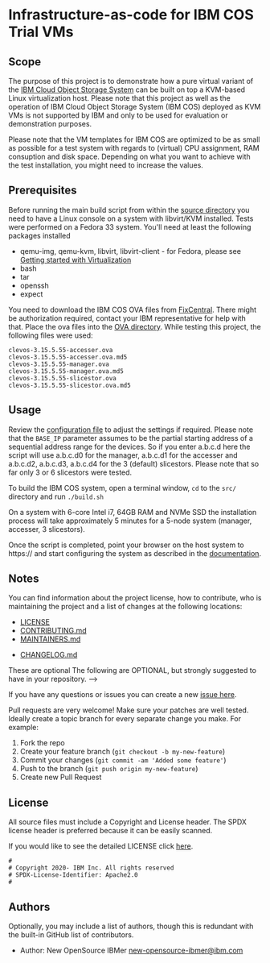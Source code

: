 <!-- This should be the location of the title of the repository, normally the short name -->
# Infrastructure-as-code for IBM COS Trial VMs

<!-- Build Status, is a great thing to have at the top of your repository, it shows that you take your CI/CD as first class citizens -->
<!-- [![Build Status](https://travis-ci.org/jjasghar/ibm-cloud-cli.svg?branch=master)](https://travis-ci.org/jjasghar/ibm-cloud-cli) -->

<!-- Not always needed, but a scope helps the user understand in a short sentance like below, why this repo exists -->
## Scope

The purpose of this project is to demonstrate how a pure virtual variant of the [IBM Cloud Object Storage System](https://www.ibm.com/support/knowledgecenter/en/STXNRM)
can be built on top a KVM-based Linux virtualization host. Please note that this project as well as the operation
of IBM Cloud Object Storage System (IBM COS) deployed as KVM VMs is not supported by IBM and only to be used for
evaluation or demonstration purposes.

Please note that the VM templates for IBM COS are optimized to be as small as possible for a test system with regards to
(virtual) CPU assignment, RAM consuption and disk space. Depending on what you want to achieve with the test installation,
you might need to increase the values.

## Prerequisites

Before running the main build script from within the [source directory](src/) you need to have a Linux console on a system with
libvirt/KVM installed. Tests were performed on a Fedora 33 system.
You'll need at least the following packages installed
* qemu-img, qemu-kvm, libvirt, libvirt-client - for Fedora, please see [Getting started with Virtualization](https://docs.fedoraproject.org/en-US/quick-docs/getting-started-with-virtualization/)
* bash
* tar
* openssh
* expect

You need to download the IBM COS OVA files from [FixCentral](https://www.ibm.com/support/fixcentral/).
There might be authorization required, contact your IBM representative for help with that.
Place the ova files into the [OVA directory](ova/).
While testing this project, the following files were used:
```
clevos-3.15.5.55-accesser.ova
clevos-3.15.5.55-accesser.ova.md5
clevos-3.15.5.55-manager.ova
clevos-3.15.5.55-manager.ova.md5
clevos-3.15.5.55-slicestor.ova
clevos-3.15.5.55-slicestor.ova.md5
```

<!-- A more detailed Usage or detailed explaination of the repository here -->
## Usage

Review the [configuration file](./config.sh) to adjust the settings if required.
Please note that the `BASE_IP` parameter assumes to be the partial starting address of a
sequential address range for the devices. So if you enter a.b.c.d here the script will use
a.b.c.d0 for the manager, a.b.c.d1 for the accesser and a.b.c.d2, a.b.c.d3, a.b.c.d4 for
the 3 (default) slicestors. Please note that so far only 3 or 6 slicestors were tested.

To build the IBM COS system, open a terminal window, `cd` to the `src/` directory and run `./build.sh`

On a system with 6-core Intel i7, 64GB RAM and NVMe SSD the installation process will take
approximately 5 minutes for a 5-node system (manager, accesser, 3 slicestors).

Once the script is completed, point your browser on the host system to
https://<your manager IP>
and start configuring the system as described in the [documentation](https://www.ibm.com/support/knowledgecenter/en/STXNRM_3.15.5/coss.doc/managerAdmin_c3a5ccleversafe5cadminmanager5cchapter2_entire.html).

<!-- A notes section is useful for anything that isn't covered in the Usage or Scope. Like what we have below. -->
## Notes

You can find information about the project license, how to contribute, who is maintaining the project
and a list of changes at the following locations:

* [LICENSE](LICENSE)
* [CONTRIBUTING.md](CONTRIBUTING.md)
* [MAINTAINERS.md](MAINTAINERS.md)
<!-- A Changelog allows you to track major changes and things that happen, https://github.com/github-changelog-generator/github-changelog-generator can help automate the process -->
* [CHANGELOG.md](CHANGELOG.md)

<!--> These are optional

The following are OPTIONAL, but strongly suggested to have in your repository. -->
<!--* [dco.yml](.github/dco.yml) - This enables DCO bot for you, please take a look https://github.com/probot/dco for more details.
* [travis.yml](.travis.yml) - This is a example `.travis.yml`, please take a look https://docs.travis-ci.com/user/tutorial/ for more details.

These may be copied into a new or existing project to make it easier for developers not on a project team to collaborate.-->


<!-- Questions can be useful but optional, this gives you a place to say, "This is how to contact this project maintainers or create PRs -->
If you have any questions or issues you can create a new [issue here][issues].

Pull requests are very welcome! Make sure your patches are well tested.
Ideally create a topic branch for every separate change you make. For
example:

1. Fork the repo
2. Create your feature branch (`git checkout -b my-new-feature`)
3. Commit your changes (`git commit -am 'Added some feature'`)
4. Push to the branch (`git push origin my-new-feature`)
5. Create new Pull Request

## License

All source files must include a Copyright and License header. The SPDX license header is 
preferred because it can be easily scanned.

If you would like to see the detailed LICENSE click [here](LICENSE).

```text
#
# Copyright 2020- IBM Inc. All rights reserved
# SPDX-License-Identifier: Apache2.0
#
```
## Authors

Optionally, you may include a list of authors, though this is redundant with the built-in
GitHub list of contributors.

- Author: New OpenSource IBMer <new-opensource-ibmer@ibm.com>

[issues]: https://github.com/hseipp/ibm-cos-vm-iac/issues/new
